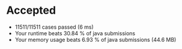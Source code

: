 # Accepted

- 11511/11511 cases passed (6 ms)
- Your runtime beats 30.84 % of java submissions
- Your memory usage beats 6.93 % of java submissions (44.6 MB)
